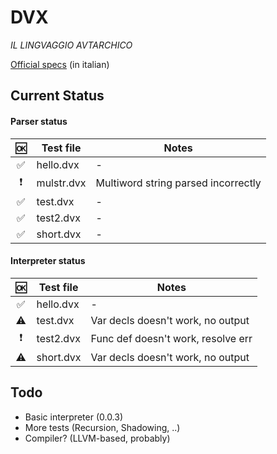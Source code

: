 # DVX
*IL LINGVAGGIO AVTARCHICO*

[Official specs](https://docs.google.com/document/d/1bEthVgMkEh19b75PKIgeyw4iFHJ7ZS6lVh7fNSCW_SY/edit?usp=sharing) (in italian)

## Current Status

#### Parser status

| :ok:                     | Test file   | Notes                               |
|:------------------------:|-------------|-------------------------------------|
| :white_check_mark:       | hello.dvx   | -                                   |
| :heavy_exclamation_mark: | mulstr.dvx  | Multiword string parsed incorrectly |
| :white_check_mark:       | test.dvx    | -                                   |
| :white_check_mark:       | test2.dvx   | -                                   |
| :white_check_mark:       | short.dvx   | -                                   |

#### Interpreter status

| :ok:                     | Test file   | Notes                               |
|:------------------------:|-------------|-------------------------------------|
| :white_check_mark:       | hello.dvx   | -                                   |
| :warning:                | test.dvx    | Var decls doesn't work, no output   |
| :heavy_exclamation_mark: | test2.dvx   | Func def doesn't work, resolve err  |
| :warning:                | short.dvx   | Var decls doesn't work, no output   |

## Todo

- Basic interpreter (0.0.3)
- More tests (Recursion, Shadowing, ..)
- Compiler? (LLVM-based, probably)

